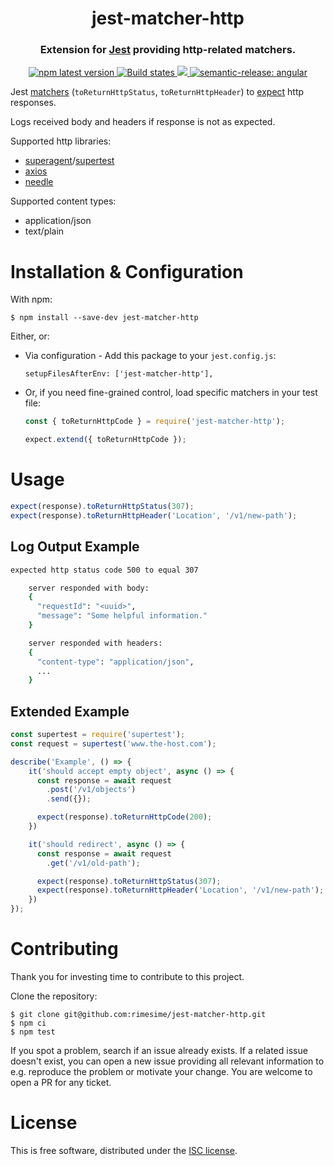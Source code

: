 <h1 align="center" style="border-bottom: none;">jest-matcher-http</h1>
<h3 align="center">Extension for <a href="https://facebook.github.io/jest">Jest</a> providing http-related matchers.</h3>
<p align="center">
  <a href="https://www.npmjs.com/package/jest-matcher-http">
    <img alt="npm latest version" src="https://img.shields.io/npm/v/jest-matcher-http/latest.svg">
  </a>
  <a href="https://github.com/rimesime/jest-matcher-http/actions?query=workflow%3ATest+branch%3Amain">
    <img alt="Build states" src="https://github.com/rimesime/jest-matcher-http/workflows/Test/badge.svg">
  </a>
  <a href="https://codecov.io/gh/rimesime/jest-matcher-http" >
    <img src="https://codecov.io/gh/rimesime/jest-matcher-http/branch/main/graph/badge.svg?token=OY3A3BFOUG"/>
  </a>
  <a href="#badge">
    <img alt="semantic-release: angular" src="https://img.shields.io/badge/semantic--release-angular-e10079?logo=semantic-release">
  </a>
</p>


Jest [matchers](https://jestjs.io/docs/using-matchers) (`toReturnHttpStatus`, `toReturnHttpHeader`) to [expect](https://jestjs.io/docs/expect) http responses.

Logs received body and headers if response is not as expected.

Supported http libraries:
- [superagent](https://www.npmjs.com/package/superagent)/[supertest](https://www.npmjs.com/package/supertest)
- [axios](https://www.npmjs.com/package/axios)
- [needle](https://www.npmjs.com/package/needle)

Supported content types:
- application/json
- text/plain

# Installation & Configuration

With npm:

```shell
$ npm install --save-dev jest-matcher-http
```

Either, or:
* Via configuration - Add this package to your `jest.config.js`:
    ```
    setupFilesAfterEnv: ['jest-matcher-http'],
    ```

* Or, if you need fine-grained control, load specific matchers in your test file:
    ```javascript
    const { toReturnHttpCode } = require('jest-matcher-http');

    expect.extend({ toReturnHttpCode });
    ```

# Usage

```javascript
expect(response).toReturnHttpStatus(307);
expect(response).toReturnHttpHeader('Location', '/v1/new-path');
```

## Log Output Example
```bash
expected http status code 500 to equal 307

    server responded with body:
    {
      "requestId": "<uuid>",
      "message": "Some helpful information."
    }

    server responded with headers:
    {
      "content-type": "application/json",
      ...
    }
```

## Extended Example
```javascript
const supertest = require('supertest');
const request = supertest('www.the-host.com');

describe('Example', () => {
    it('should accept empty object', async () => {
      const response = await request
        .post('/v1/objects')
        .send({});

      expect(response).toReturnHttpCode(200);
    })

    it('should redirect', async () => {
      const response = await request
        .get('/v1/old-path');

      expect(response).toReturnHttpStatus(307);
      expect(response).toReturnHttpHeader('Location', '/v1/new-path');
    })
});
```

# Contributing

Thank you for investing time to contribute to this project.

Clone the repository:
  ```shell
  $ git clone git@github.com:rimesime/jest-matcher-http.git
  $ npm ci
  $ npm test
  ```

If you spot a problem, search if an issue already exists. If a 
related issue doesn't exist, you can open a new issue providing 
all relevant information to e.g. reproduce the problem or motivate 
your change. You are welcome to open a PR for any ticket.

# License

This is free software, distributed under the [ISC license](https://opensource.org/licenses/ISC).